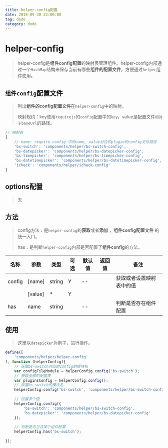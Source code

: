 ```yaml
---
title: helper-config配置
date: 2018-09-30 22:00:00
tag: dodo
category: dodo
---
```


# helper-config

> helper-config是**组件config配置**的映射表管理组件。helper-config内部通过一个`HashMap`结构来保存当前有哪些**组件的配置文件**，方便通过`helper`组件使用。



## `组件config`配置文件

> 列出**组件的config配置文件**在`helper-config`中的映射。
>
> 映射规约：key使用`requirejs`的`config`配置中的`key`，value是配置文件`相对于baseUrl`的路径。

```javascript
// 映射表
{
    // name: require.config 中的name, value对应的plugin的config文件路径
    'bs-switch': 'components/helper/bs-switch-config',
    'bs-datepicker': 'components/helper/bs-datepicker-config',
    'bs-timepicker': 'components/helper/bs-timepicker-config',
    'bs-datetimepicker': 'components/helper/bs-datetimepicker-config',
    'icheck': 'components/helper/icheck-config'
}
```



## options配置

> 无



## 方法

> config方法：是`helper-config`的**获取**或者**添加** ，**组件config配置文件** 的统一入口。
>
> has：是判断`helper-config`内部是否配置了**组件config**的方法。

| 名称   | 参数    | 类型     | 可选 | 默认值 | 返回值 | 备注                     |
| ------ | ------- | -------- | ---- | ------ | ------ | ------------------------ |
| config | [name]  | string   | Y    | --     |        | 获取或者设置映射表中的值 |
|        | [value] | *        | Y    |        |        |                          |
| has    | name    | string   |     | --     |        |判断是否存在组件配置|





## 使用

> 这里以`datepicker`为例子，进行操作。

```javascript
define([
    'components/helper/helper-config'
], function (helperConfig){
    // 获取bs-switch对应的config的模块名
    var configFileModule = helperConfig.config('bs-switch');
    // 获取全部的配置表
    var pluginsConfig = helperConfig.config();
    // 设置bs-switch的模块名
    helperConfig.config('bs-switch', 'components/helper/bs-switch-config');
    
    // 设置多个值
    helperConfig.config({
        'bs-switch': 'components/helper/bs-switch-config',
        'bs-datepicker': 'components/helper/bs-datepicker-config'
    });
    
    // 判断是否包含某个组件配置
    helperConfig.has('bs-switch');
   
});

```


